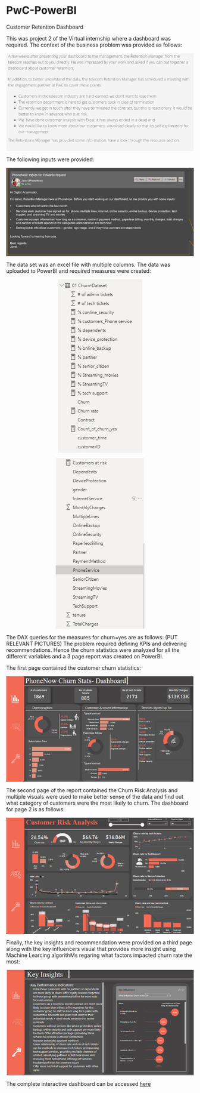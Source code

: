 # PwC-PowerBI
Customer Retention Dashboard

This was project 2 of the Virtual internship where a dashboard was required. The context of the business problem was provided as follows:

<p align="center">
  <img src="context.PNG" alt="Example image" style="display: block; margin: 0 auto;">
</p>

The following inputs were provided:

<p align="center">
  <img src="request.PNG" alt="Example image" style="display: block; margin: 0 auto;">
</p>

The data set was an excel file with multiple columns. The data was uploaded to PowerBI and required measures were created: 

<p align="center">
  <img src="columns1.PNG" alt="Example image" style="display: block; margin: 0 auto;">
</p

<p align="center">
  <img src="columns2.PNG" alt="Example image" style="display: block; margin: 0 auto;">
</p

The DAX queries for the measures for churn=yes are as follows: (PUT RELEVANT PICTURES)
The problem required defining KPIs and delivering recommendations. Hence the churn statistics were analyzed for all the different variables and a 3 page report was created on PowerBI.

The first page contained the customer churn statistics:

<p align="center">
  <img src="dash_1.PNG" alt="Example image" style="display: block; margin: 0 auto;">
</p

The second page of the report contained the Churn Risk Analysis and multiple visuals were used to make better sense of the data and find out what category of customers were the most likely to churn. The dashboard for page 2 is as follows:

<p align="center">
  <img src="dash_2.PNG" alt="Example image" style="display: block; margin: 0 auto;">
</p

Finally, the key insights and recommendation were provided on a third page along with the key influencers visual that provides more insight using Machine Learcing algorithMs regaring what factors impacted churn rate the most:

<p align="center">
  <img src="dash_3.PNG" alt="Example image" style="display: block; margin: 0 auto;">
</p

The complete interactive dashboard can be accessed [here](https://app.powerbi.com/links/qFjd5i5cad?ctid=402d2a37-422a-4cb6-9563-6afdf0cd3a39&pbi_source=linkShare)
